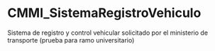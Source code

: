# CMMI_SistemaRegistroVehiculo
Sistema de registro y control vehicular solicitado por el ministerio de transporte
(prueba para ramo universitario)
